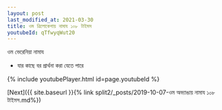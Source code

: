 ```yaml
---
layout: post
last_modified_at: 2021-03-30
title: ওম ত্রিলোকেশায় নামায ১০৮ টাইমস
youtubeId: qTfwyqWut20
---
```

 
 
 ওম ভেরেনিয়া নামায  
 
 -  যার কাছে বর প্রার্থনা করা যেতে পারে 
 
  
 
  
 
 
 
 
 
 


{% include youtubePlayer.html id=page.youtubeId %}
 
[Next]({{ site.baseurl }}{% link  split2/_posts/2019-10-07-ওম অভ্যাঙায় নামায ১০৮ টাইমস.md%})
 
